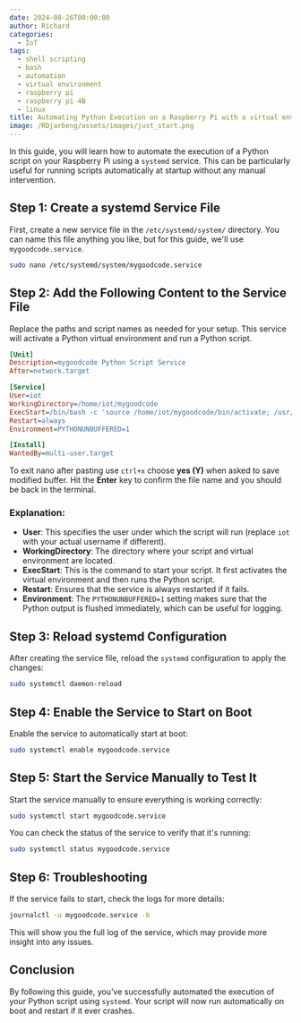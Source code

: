 ```yaml
---
date: 2024-08-26T00:00:00
author: Richard
categories:
  - IoT
tags:
  - shell scripting
  - bash
  - automation
  - virtual environment
  - raspberry pi
  - raspberry pi 4B
  - linux
title: Automating Python Execution on a Raspberry Pi with a virtual environment
image: /RDjarbeng/assets/images/just_start.png
---
```

In this guide, you will learn how to automate the execution of a Python script on your Raspberry Pi using a `systemd` service. This can be particularly useful for running scripts automatically at startup without any manual intervention.

## Step 1: Create a systemd Service File

First, create a new service file in the `/etc/systemd/system/` directory. You can name this file anything you like, but for this guide, we'll use `mygoodcode.service`.

```bash
sudo nano /etc/systemd/system/mygoodcode.service
```

## Step 2: Add the Following Content to the Service File

Replace the paths and script names as needed for your setup. This service will activate a Python virtual environment and run a Python script.

```ini
[Unit]
Description=mygoodcode Python Script Service
After=network.target

[Service]
User=iot
WorkingDirectory=/home/iot/mygoodcode
ExecStart=/bin/bash -c 'source /home/iot/mygoodcode/bin/activate; /usr/bin/python3 /home/iot/mygoodcode/app.py'
Restart=always
Environment=PYTHONUNBUFFERED=1

[Install]
WantedBy=multi-user.target
```

To exit nano after pasting use `ctrl+x` choose **yes (Y)** when asked to save modified buffer. Hit the **Enter** key to confirm the file name and you should be back in the terminal.

### Explanation:

- **User**: This specifies the user under which the script will run (replace `iot` with your actual username if different).
- **WorkingDirectory**: The directory where your script and virtual environment are located.
- **ExecStart**: This is the command to start your script. It first activates the virtual environment and then runs the Python script.
- **Restart**: Ensures that the service is always restarted if it fails.
- **Environment**: The `PYTHONUNBUFFERED=1` setting makes sure that the Python output is flushed immediately, which can be useful for logging.

## Step 3: Reload systemd Configuration

After creating the service file, reload the `systemd` configuration to apply the changes:

```bash
sudo systemctl daemon-reload
```

## Step 4: Enable the Service to Start on Boot

Enable the service to automatically start at boot:

```bash
sudo systemctl enable mygoodcode.service
```

## Step 5: Start the Service Manually to Test It

Start the service manually to ensure everything is working correctly:

```bash
sudo systemctl start mygoodcode.service
```

You can check the status of the service to verify that it's running:

```bash
sudo systemctl status mygoodcode.service
```

## Step 6: Troubleshooting

If the service fails to start, check the logs for more details:

```bash
journalctl -u mygoodcode.service -b
```

This will show you the full log of the service, which may provide more insight into any issues.

## Conclusion

By following this guide, you’ve successfully automated the execution of your Python script using `systemd`. Your script will now run automatically on boot and restart if it ever crashes.
